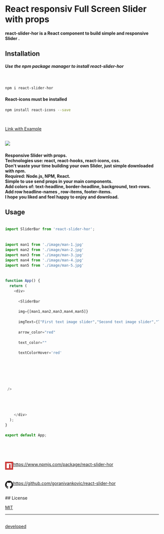<h1>React responsiv Full Screen Slider with props</h1>



<h4>react-slider-hor is a React component to build  simple and responsive Slider .</h4>



## Installation

<h5>Use the npm package manager to install react-slider-hor</h5>

</br>





```bash
npm i react-slider-hor
```
<h4>React-icons must be installed</h4>

```bash
npm install react-icons --save
```

</br>


[Link with Example](https://goranivankovic.github.io/react-slide-hor/)



</br>




  <img src="https://media.giphy.com/media/VYDcGcFl0UvgtAfcsq/giphy.gif" heigt="500" width="50%" />
  
  
  <h4>
  Responsive Slider with props.</br>
  Technologies use: react, react-hooks, react-icons, css.</br>
  Don't waste your time building your own Slider, just simple downloaded with npm.</br>
  Required: Node.js, NPM, React.</br>
  Simple to use send props in your main components. </br>
  Add colors of: text-headline, border-headline, background, text-rows.<br/>
  Add row headline-names , row-items, footer-items. </br> 
  I hope you liked and feel happy to enjoy and download.
  

  </h4>
  
  
  
  ## Usage

```javascript

import SliderBar from 'react-slider-hor';


import man1 from './image/man-1.jpg'
import man2 from './image/man-2.jpg'
import man3 from './image/man-3.jpg'
import man4 from './image/man-4.jpg'
import man5 from './image/man-5.jpg'


function App() {
  return (
    <div>

      <SliderBar

      img={[man1,man2,man3,man4,man5]}

      imgText={["First text image slider","Second text image slider","Threed text image slider","Four text image slider","Five text image slider"]}

      arrow_color="red"

      text_color=""

      textColorHover='red'

    
   
  


 />
   
 

     
    </div>
  );
}

export default App;



```

</br>

</br>

<img  align="left" alt="GitHub" width="26px" src="https://raw.githubusercontent.com/github/explore/80688e429a7d4ef2fca1e82350fe8e3517d3494d/topics/npm/npm.png" alt="npm" />https://www.npmjs.com/package/react-slider-hor

</br>


<img align="left" alt="GitHub" width="26px" src="https://raw.githubusercontent.com/github/explore/78df643247d429f6cc873026c0622819ad797942/topics/github/github.png" />https://github.com/goranivankovic/react-slider-hor


</br>
## License

[MIT](https://choosealicense.com/licenses/mit/)

<hr></hr>

##
[developed](https://github.com/goranivankovic)

